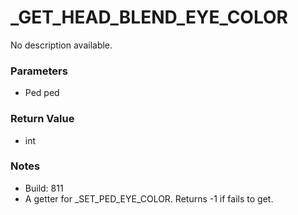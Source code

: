 # _GET_HEAD_BLEND_EYE_COLOR

No description available.

### Parameters
* Ped ped

### Return Value
* int

### Notes
* Build: 811
* A getter for _SET_PED_EYE_COLOR. Returns -1 if fails to get.

